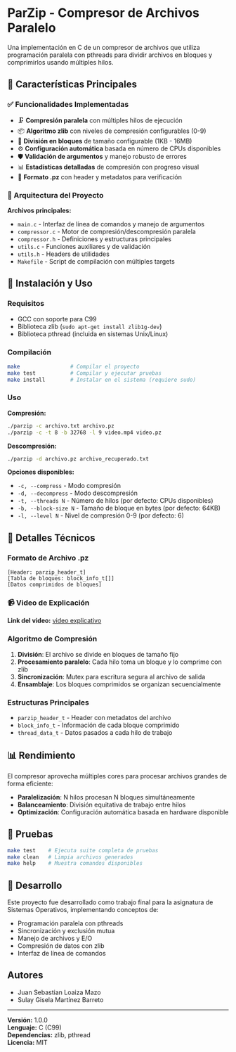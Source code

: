 # ParZip - Compresor de Archivos Paralelo

Una implementación en C de un compresor de archivos que utiliza programación paralela con pthreads para dividir archivos en bloques y comprimirlos usando múltiples hilos.

## 🎯 Características Principales

### ✅ Funcionalidades Implementadas
- 🗜️ **Compresión paralela** con múltiples hilos de ejecución
- 📦 **Algoritmo zlib** con niveles de compresión configurables (0-9)
- 🧩 **División en bloques** de tamaño configurable (1KB - 16MB)
- ⚙️ **Configuración automática** basada en número de CPUs disponibles
- 🛡️ **Validación de argumentos** y manejo robusto de errores
- 📊 **Estadísticas detalladas** de compresión con progreso visual
- 📁 **Formato .pz** con header y metadatos para verificación

### 🎯 Arquitectura del Proyecto

**Archivos principales:**
- `main.c` - Interfaz de línea de comandos y manejo de argumentos
- `compressor.c` - Motor de compresión/descompresión paralela
- `compressor.h` - Definiciones y estructuras principales
- `utils.c` - Funciones auxiliares y de validación
- `utils.h` - Headers de utilidades
- `Makefile` - Script de compilación con múltiples targets

## 🚀 Instalación y Uso

### Requisitos
- GCC con soporte para C99
- Biblioteca zlib (`sudo apt-get install zlib1g-dev`)
- Biblioteca pthread (incluida en sistemas Unix/Linux)

### Compilación
```bash
make                # Compilar el proyecto
make test           # Compilar y ejecutar pruebas
make install        # Instalar en el sistema (requiere sudo)
```

### Uso

**Compresión:**
```bash
./parzip -c archivo.txt archivo.pz
./parzip -c -t 8 -b 32768 -l 9 video.mp4 video.pz
```

**Descompresión:**
```bash
./parzip -d archivo.pz archivo_recuperado.txt
```

**Opciones disponibles:**
- `-c, --compress` - Modo compresión
- `-d, --decompress` - Modo descompresión
- `-t, --threads N` - Número de hilos (por defecto: CPUs disponibles)
- `-b, --block-size N` - Tamaño de bloque en bytes (por defecto: 64KB)
- `-l, --level N` - Nivel de compresión 0-9 (por defecto: 6)

## 🔧 Detalles Técnicos

### Formato de Archivo .pz
```
[Header: parzip_header_t]
[Tabla de bloques: block_info_t[]]
[Datos comprimidos de bloques]
```

### 📹 Video de Explicación
**Link del video:** [video explicativo](https://youtu.be/OZ-4jtxXlnw)

### Algoritmo de Compresión
1. **División**: El archivo se divide en bloques de tamaño fijo
2. **Procesamiento paralelo**: Cada hilo toma un bloque y lo comprime con zlib
3. **Sincronización**: Mutex para escritura segura al archivo de salida
4. **Ensamblaje**: Los bloques comprimidos se organizan secuencialmente

### Estructuras Principales
- `parzip_header_t` - Header con metadatos del archivo
- `block_info_t` - Información de cada bloque comprimido
- `thread_data_t` - Datos pasados a cada hilo de trabajo

## 📊 Rendimiento

El compresor aprovecha múltiples cores para procesar archivos grandes de forma eficiente:
- **Paralelización**: N hilos procesan N bloques simultáneamente
- **Balanceamiento**: División equitativa de trabajo entre hilos
- **Optimización**: Configuración automática basada en hardware disponible

## 🧪 Pruebas

```bash
make test    # Ejecuta suite completa de pruebas
make clean   # Limpia archivos generados
make help    # Muestra comandos disponibles
```

## 📝 Desarrollo

Este proyecto fue desarrollado como trabajo final para la asignatura de Sistemas Operativos, implementando conceptos de:
- Programación paralela con pthreads
- Sincronización y exclusión mutua
- Manejo de archivos y E/O
- Compresión de datos con zlib
- Interfaz de línea de comandos

## Autores
- Juan Sebastian Loaiza Mazo
- Sulay Gisela Martínez Barreto

---

**Versión:** 1.0.0  
**Lenguaje:** C (C99)  
**Dependencias:** zlib, pthread  
**Licencia:** MIT
